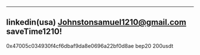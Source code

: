 
---------
linkedin(usa)
Johnstonsamuel1210@gmail.com
saveTime1210!
----
0x47005c034930f4cf6dbaf9da8e0696a22bf0d8ae bep20 200usdt


